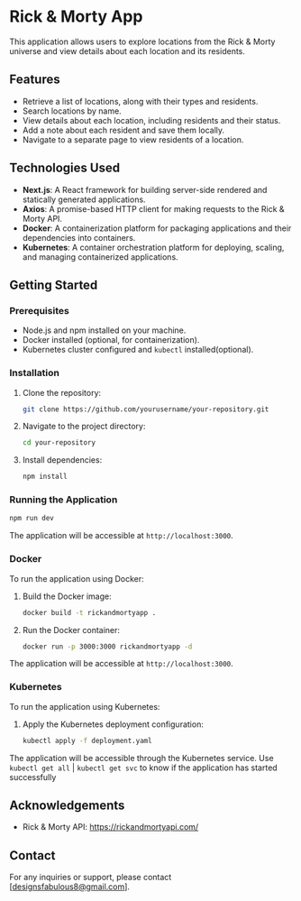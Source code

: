 # Rick & Morty App

This application allows users to explore locations from the Rick & Morty universe and view details about each location and its residents.

## Features

- Retrieve a list of locations, along with their types and residents.
- Search locations by name.
- View details about each location, including residents and their status.
- Add a note about each resident and save them locally.
- Navigate to a separate page to view residents of a location.

## Technologies Used

- **Next.js**: A React framework for building server-side rendered and statically generated applications.
- **Axios**: A promise-based HTTP client for making requests to the Rick & Morty API.
- **Docker**: A containerization platform for packaging applications and their dependencies into containers.
- **Kubernetes**: A container orchestration platform for deploying, scaling, and managing containerized applications.

## Getting Started

### Prerequisites

- Node.js and npm installed on your machine.
- Docker installed (optional, for containerization).
- Kubernetes cluster configured and `kubectl` installed(optional).

### Installation

1. Clone the repository:

   ```bash
   git clone https://github.com/yourusername/your-repository.git
   ```

2. Navigate to the project directory:

   ```bash
   cd your-repository
   ```

3. Install dependencies:

   ```bash
   npm install
   ```

### Running the Application

```bash
npm run dev
```

The application will be accessible at `http://localhost:3000`.

### Docker

To run the application using Docker:

1. Build the Docker image:

   ```bash
   docker build -t rickandmortyapp .
   ```

2. Run the Docker container:

   ```bash
   docker run -p 3000:3000 rickandmortyapp -d
   ```

The application will be accessible at `http://localhost:3000`.

### Kubernetes

To run the application using Kubernetes:

1. Apply the Kubernetes deployment configuration:

   ```bash
   kubectl apply -f deployment.yaml
   ```

The application will be accessible through the Kubernetes service. Use `kubectl get all` | `kubectl get svc` to know if the application has started successfully

## Acknowledgements

- Rick & Morty API: https://rickandmortyapi.com/

## Contact

For any inquiries or support, please contact [designsfabulous8@gmail.com].
